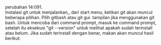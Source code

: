 perubahan 14:091.	
Instalasi git
untuk menjalankan,, dari start menu, ketikan git akan muncul beberapa pilihan. Pilih gitbash atau git gui.
tampilan jika menggunakan git bash.
Untuk mencoba dari command prompt, masuk ke command prompt, setelah itu eksekusi "git --version" untuk melihat apakah sudah terinstall atau belum. Jika sudah terinstall dengan benar, makan akan muncul hasil berikut:
